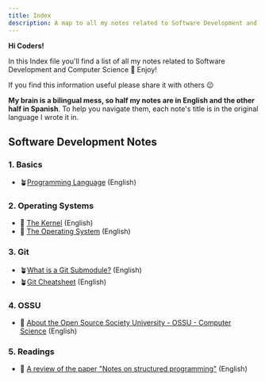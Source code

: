```yaml
---
title: Index
description: A map to all my notes related to Software Development and Computer Science
---
```

  
**Hi Coders!**

In this Index file you'll find a list of all my notes related to Software Development and Computer Science 🚀 Enjoy! 

If you find this information useful please share it with others 😉

**My brain is a bilingual mess, so half my notes are in English and the other half in Spanish**. To help you navigate them, each note's title is in the original language I wrote it in.  

## Software Development Notes  

### 1. Basics

- 🪴[Programming Language](/development/basics/programming-language/) (English)

### 2. Operating Systems  

- 🌱  [The Kernel](/development/os/the-kernel/) (English)  
- 🌱  [The Operating System](/development/os/the-operating-system/) (English)   

### 3. Git  

- 🪴[What is a Git Submodule?](/development/git/what-is-a-git-submodule/) (English)  
- 🪴[Git Cheatsheet](/development/git/git-cheatsheet/) (English)

### 4. OSSU  

- 🌱 [About the Open Source Society University - OSSU - Computer Science](/development/ossu/) (English)    

### 5. Readings  

- 🌱 [A review of the paper "Notes on structured programming"](/development/readings/notes-on-structured-programming) (English)   